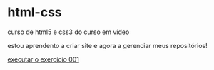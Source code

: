 # html-css
 curso de html5 e css3 do curso em vídeo

 estou aprendento a criar site e agora a gerenciar meus repositórios!

 <a href="https://jadersonfarias.github.io/html-css/exercícios/ex001/index.html">executar o exercício 001</a>